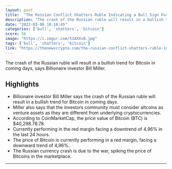 ```yaml
---
layout: post
title:  "The Russian Conflict Shatters Ruble Indicating a Bull Sign For Bitcoin – Bill Miller"
description: "The crash of the Russian ruble will result in a bullish trend for Bitcoin in coming days, says Billionaire investor Bill Miller."
date: "2022-03-06 10:18:45"
categories: ['bull', 'shatters', 'bitcoin']
score: 56
image: "https://i.imgur.com/5IAXXvB.jpg"
tags: ['bull', 'shatters', 'bitcoin']
link: "https://thenewscrypto.com/the-russian-conflict-shatters-ruble-indicating-a-bull-sign-for-bitcoin-bill-miller/"
---
```


The crash of the Russian ruble will result in a bullish trend for Bitcoin in coming days, says Billionaire investor Bill Miller.

## Highlights

- Billionaire investor Bill Miller says the crash of the Russian ruble will result in a bullish trend for Bitcoin in coming days.
- Miller also says that the investors community must consider altcoins as venture assets as they are different from underlying cryptocurrencies.
- According to CoinMarketCap, the price value of Bitcoin (BTC) is $40,298.78.78.
- Currently performing in the red margin facing a downtrend of 4.96% in the last 24 hours.
- The price of Bitcoin is currently performing in a red margin, facing a downward trend of 4,96%.
- The Russian currency crash is due to the war, spiking the price of Bitcoins in the marketplace.

---
